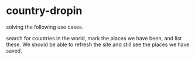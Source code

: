 # country-dropin

solving the following use cases.

 search for countries in the world, mark the places we have been, and list these. We should be able to refresh the site and still see the places we have saved.